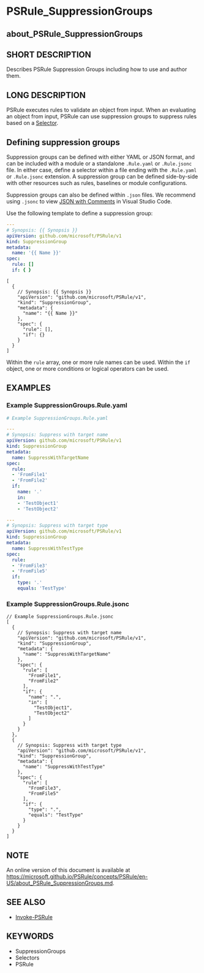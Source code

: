 # PSRule_SuppressionGroups

## about_PSRule_SuppressionGroups

## SHORT DESCRIPTION

Describes PSRule Suppression Groups including how to use and author them.

## LONG DESCRIPTION

PSRule executes rules to validate an object from input.
When an evaluating an object from input, PSRule can use suppression groups to suppress rules based on a [Selector](about_PSRule_Selectors.md).

## Defining suppression groups

Suppression groups can be defined with either YAML or JSON format, and can be included with a module or a standalone `.Rule.yaml` or `.Rule.jsonc` file.
In either case, define a selector within a file ending with the `.Rule.yaml` or `.Rule.jsonc` extension.
A suppression group can be defined side-by-side with other resources such as rules, baselines or module configurations.

Suppression groups can also be defined within `.json` files.
We recommend using `.jsonc` to view [JSON with Comments](https://code.visualstudio.com/docs/languages/json#_json-with-comments) in Visual Studio Code.

Use the following template to define a suppression group:

```yaml
---
# Synopsis: {{ Synopsis }}
apiVersion: github.com/microsoft/PSRule/v1
kind: SuppressionGroup
metadata:
  name: '{{ Name }}'
spec:
  rule: []
  if: { }
```

```jsonc
[
  {
    // Synopsis: {{ Synopsis }}
    "apiVersion": "github.com/microsoft/PSRule/v1",
    "kind": "SuppressionGroup",
    "metadata": {
      "name": "{{ Name }}"
    },
    "spec": {
      "rule": [],
      "if": {}
    }
  }
]
```

Within the `rule` array, one or more rule names can be used.
Within the `if` object, one or more conditions or logical operators can be used.

## EXAMPLES

### Example SuppressionGroups.Rule.yaml

```yaml
# Example SuppressionGroups.Rule.yaml

---
# Synopsis: Suppress with target name
apiVersion: github.com/microsoft/PSRule/v1
kind: SuppressionGroup
metadata:
  name: SuppressWithTargetName
spec:
  rule:
  - 'FromFile1'
  - 'FromFile2'
  if:
    name: '.'
    in:
    - 'TestObject1'
    - 'TestObject2'

---
# Synopsis: Suppress with target type
apiVersion: github.com/microsoft/PSRule/v1
kind: SuppressionGroup
metadata:
  name: SuppressWithTestType
spec:
  rule:
  - 'FromFile3'
  - 'FromFile5'
  if:
    type: '.'
    equals: 'TestType'
```

### Example SuppressionGroups.Rule.jsonc

```jsonc
// Example SuppressionGroups.Rule.jsonc
[
  {
    // Synopsis: Suppress with target name
    "apiVersion": "github.com/microsoft/PSRule/v1",
    "kind": "SuppressionGroup",
    "metadata": {
      "name": "SuppressWithTargetName"
    },
    "spec": {
      "rule": [
        "FromFile1",
        "FromFile2"
      ],
      "if": {
        "name": ".",
        "in": [
          "TestObject1",
          "TestObject2"
        ]
      }
    }
  },
  {
    // Synopsis: Suppress with target type
    "apiVersion": "github.com/microsoft/PSRule/v1",
    "kind": "SuppressionGroup",
    "metadata": {
      "name": "SuppressWithTestType"
    },
    "spec": {
      "rule": [
        "FromFile3",
        "FromFile5"
      ],
      "if": {
        "type": ".",
        "equals": "TestType"
      }
    }
  }
]
```

## NOTE

An online version of this document is available at https://microsoft.github.io/PSRule/concepts/PSRule/en-US/about_PSRule_SuppressionGroups.md.

## SEE ALSO

- [Invoke-PSRule](https://microsoft.github.io/PSRule/commands/PSRule/en-US/Invoke-PSRule.html)

## KEYWORDS

- SuppressionGroups
- Selectors
- PSRule